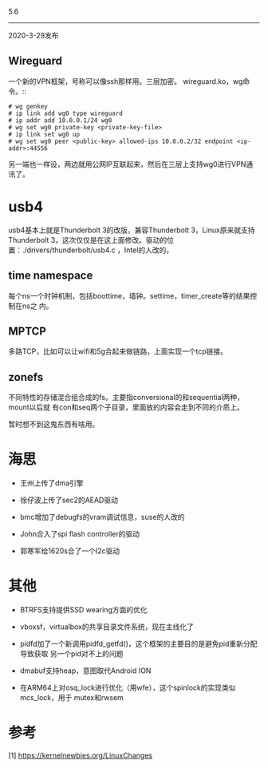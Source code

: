5.6
****

2020-3-29发布

## Wireguard
一个新的VPN框架，号称可以像ssh那样用。三层加密。
wireguard.ko，wg命令。::

	# wg genkey
	# ip link add wg0 type wireguard
	# ip addr add 10.0.0.1/24 wg0
	# wg set wg0 private-key <private-key-file>
	# ip link set wg0 up
	# wg set wg0 peer <public-key> allowed-ips 10.0.0.2/32 endpoint <ip-addr>:44556

另一端也一样设，两边就用公网IP互联起来，然后在三层上支持wg0进行VPN通讯了。

usb4
====
usb4基本上就是Thunderbolt 3的改版，兼容Thunderbolt 3，Linux原来就支持
Thunderbolt 3，这次仅仅是在这上面修改。驱动的位置：./drivers/thunderbolt/usb4.c
，Intel的人改的。

## time namespace
每个ns一个时钟机制，包括boottime，墙钟。settime，timer_create等的结果控制在ns之
内。

## MPTCP
多路TCP，比如可以让wifi和5g合起来做链路，上面实现一个tcp链接。

## zonefs
不同特性的存储混合组合成的fs。主要指conversional的和sequential两种，mount以后就
有con和seq两个子目录，里面放的内容会走到不同的介质上。

暂时想不到这鬼东西有啥用。

海思
====

* 王州上传了dma引擎

* 徐仔波上传了sec2的AEAD驱动

* bmc增加了debugfs的vram调试信息，suse的人改的

* John合入了spi flash controller的驱动

* 郭寒军给1620s合了一个I2c驱动

其他
====

* BTRFS支持提供SSD wearing方面的优化

* vboxsf，virtualbox的共享目录文件系统，现在主线化了

* pidfd加了一个新调用pidfd_getfd()，这个框架的主要目的是避免pid重新分配导致获取
  另一个pid对不上的问题

* dmabuf支持heap，意图取代Android ION

* 在ARM64上对osq_lock进行优化（用wfe），这个spinlock的实现类似mcs_lock，用于
  mutex和rwsem

参考
====
[1] https://kernelnewbies.org/LinuxChanges
